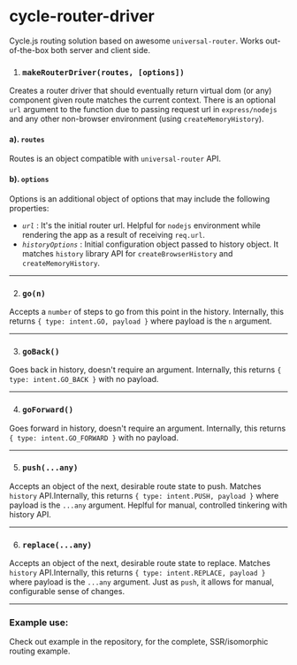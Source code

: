 # cycle-router-driver

Cycle.js routing solution based on awesome `universal-router`. Works out-of-the-box both server and client side.

1. ### `makeRouterDriver(routes, [options])`

Creates a router driver that should eventually return virtual dom (or any) component given route matches the current context. There is an optional `url` argument to the function due to passing request url in `express/nodejs` and any other non-browser environment (using `createMemoryHistory`).


 #### a). `routes`

Routes is an object compatible with `universal-router` API.


#### b).  `options`

Options is an additional object of options that may include the following properties:

- *`url`* : It's the initial router url. Helpful for `nodejs` environment while rendering the app as a result of receiving `req.url`.
- *`historyOptions`* : Initial configuration object passed to history object. It matches `history` library API for `createBrowserHistory` and `createMemoryHistory`.

***

2. ### `go(n)`

Accepts a `number` of steps to go from this point in the history. Internally, this returns `{ type: intent.GO, payload }` where payload is the `n` argument.

***

3. ### `goBack()`

Goes back in history, doesn't require an argument. Internally, this returns `{ type: intent.GO_BACK }` with no payload.

***

4. ### `goForward()`

Goes forward in history, doesn't require an argument. Internally, this returns `{ type: intent.GO_FORWARD }` with no payload.

***

5. ### `push(...any)`

Accepts an object of the next, desirable route state to push. Matches `history` API.Internally, this returns `{ type: intent.PUSH, payload }` where payload is the `...any` argument. Heplful for manual, controlled tinkering with history API.

***

6. ### `replace(...any)`

Accepts an object of the next, desirable route state to replace. Matches `history` API.Internally, this returns `{ type: intent.REPLACE, payload }` where payload is the `...any` argument. Just as `push`, it allows for manual, configurable sense of changes.

***

### Example use:

Check out example in the repository, for the complete, SSR/isomorphic routing example.

